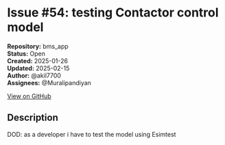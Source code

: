 # Issue #54: testing Contactor control model

**Repository:** bms_app  
**Status:** Open  
**Created:** 2025-01-26  
**Updated:** 2025-02-15  
**Author:** @akil7700  
**Assignees:** @Muralipandiyan  

[View on GitHub](https://github.com/Simtestlab/bms_app/issues/54)

## Description

DOD: as a developer i have to test the model using Esimtest